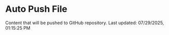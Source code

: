 # Auto Push File

Content that will be pushed to GitHub repository.
Last updated: 07/29/2025, 01:15:25 PM